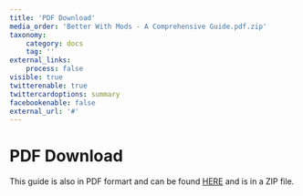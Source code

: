 ```yaml
---
title: 'PDF Download'
media_order: 'Better With Mods - A Comprehensive Guide.pdf.zip'
taxonomy:
    category: docs
    tag: ''
external_links:
    process: false
visible: true
twitterenable: true
twittercardoptions: summary
facebookenable: false
external_url: '#'
---
```


# PDF Download

This guide is also in PDF formart and can be found [HERE]() and is in a ZIP file.